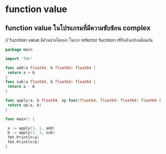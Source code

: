 # function value

## function value ในโปรแกรมที่มีความซับซ้อน complex

// fucntion value มีส่วนช่วยได้เยอะ ในการ refector fucntion mี่รับตัวแปรเหมือนกัน

```go
package main

import "fmt"

func add(a float64, b float64) float64 {
 return a + b
}
func sub(a float64, b float64) float64 {
 return a - b
}

func apply(a, b float64, op func(float64, float64) float64) float64 {
 return op(a, b)
}

func main() {

 a := apply(3, 1, add)
 b := apply(3, 1, sub)
 fmt.Println(a)
 fmt.Println(b)
}
```
